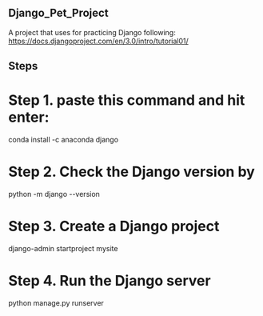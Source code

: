 ## Django_Pet_Project
A project that uses for practicing Django
following:
https://docs.djangoproject.com/en/3.0/intro/tutorial01/

## Steps
# Step 1. paste this command and hit enter:

conda install -c anaconda django

# Step 2. Check the Django version by

python -m django --version

# Step 3. Create a Django project

django-admin startproject mysite

# Step 4. Run the Django server

python manage.py runserver 